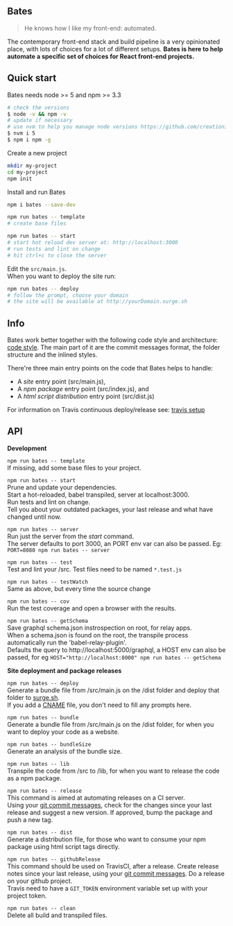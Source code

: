 
## Bates
> He knows how I like my front-end: automated.

The contemporary front-end stack and build pipeline is a very opinionated place, with lots of choices for a lot of different setups. **Bates is here to help automate a specific set of choices for React front-end projects.**

## Quick start

Bates needs node >= 5 and npm >= 3.3  
```bash
# check the versions
$ node -v && npm -v
# update if necessary
# use nvm to help you manage node versions https://github.com/creationix/nvm
$ nvm i 5
$ npm i npm -g
```

Create a new project
```sh
mkdir my-project
cd my-project
npm init
```

Install and run Bates
```sh
npm i bates --save-dev

npm run bates -- template
# create base files

npm run bates -- start
# start hot reload dev server at: http://localhost:3000
# run tests and lint on change
# hit ctrl+c to close the server
```

Edit the `src/main.js`.  
When you want to deploy the site run:

```sh
npm run bates -- deploy
# follow the prompt, choose your domain
# the site will be available at http://yourDomain.surge.sh
```

## Info

Bates work better together with the following code style and architecture: [code style](docs/style.md). The main part of it are the commit messages format, the folder structure and the inlined styles.

There're three main entry points on the code that Bates helps to handle:  
- A *site* entry point (src/main.js),
- A *npm package* entry point (src/index.js), and
- A *html script distribution* entry point (src/dist.js)

For information on Travis continuous deploy/release see: [travis setup](docs/travis.md)

## API

**Development**

`npm run bates -- template`  
If missing, add some base files to your project.

`npm run bates -- start`  
Prune and update your dependencies.  
Start a hot-reloaded, babel transpiled, server at localhost:3000.  
Run tests and lint on change.  
Tell you about your outdated packages, your last release and what have changed until now.

`npm run bates -- server`  
Run just the server from the *start* command.  
The server defaults to port 3000, an PORT env var can also be passed. Eg: `PORT=8080 npm run bates -- server`

`npm run bates -- test`  
Test and lint your /src. Test files need to be named `*.test.js`

`npm run bates -- testWatch`  
Same as above, but every time the source change

`npm run bates -- cov`  
Run the test coverage and open a browser with the results.

`npm run bates -- getSchema`  
Save graphql schema.json instrospection on root, for relay apps.  
When a schema.json is found on the root, the transpile process automatically run the 'babel-relay-plugin'.  
Defaults the query to http://localhost:5000/graphql, a HOST env can also be passed, for eg `HOST="http://localhost:8000" npm run bates -- getSchema`

**Site deployment and package releases**

`npm run bates -- deploy`  
Generate a bundle file from /src/main.js on the /dist folder and deploy that folder to [surge.sh](https://surge.sh/).  
If you add a [CNAME](https://surge.sh/help/remembering-a-domain) file, you don't need to fill any prompts here.

`npm run bates -- bundle`  
Generate a bundle file from /src/main.js on the /dist folder, for when you want to deploy your code as a website.

`npm run bates -- bundleSize`  
Generate an analysis of the bundle size.

`npm run bates -- lib`  
Transpile the code from /src to /lib, for when you want to release the code as a npm package.

`npm run bates -- release`  
This command is aimed at automating releases on a CI server.  
Using your [git commit messages](docs/style.md#commit-messages), check for the changes since your last release and suggest a new version. If approved, bump the package and push a new tag.

`npm run bates -- dist`  
Generate a distribution file, for those who want to consume your npm package using html script tags directly.

`npm run bates -- githubRelease`  
This command should be used on TravisCI, after a release.
Create release notes since your last release, using your [git commit messages](docs/style.md#commit-messages). Do a release on your github project.  
Travis need to have a `GIT_TOKEN` environment variable set up with your project token.

`npm run bates -- clean`  
Delete all build and transpiled files.
